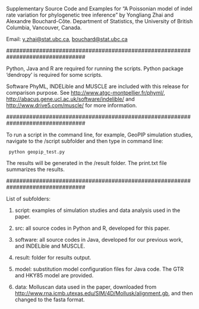 Supplementary Source Code and Examples for 
“A Poissonian model of indel rate variation for phylogenetic tree inference”
by Yongliang Zhai and Alexandre Bouchard-Côte.
Department of Statistics, the University of British Columbia, Vancouver, Canada.

Email: y.zhai@stat.ubc.ca, bouchard@stat.ubc.ca

################################################################################

Python, Java and R are required for running the scripts. Python package ‘dendropy’ is required for some scripts.

Software PhyML, INDELible and MUSCLE are included with this release for comparison purpose. See http://www.atgc-montpellier.fr/phyml/, http://abacus.gene.ucl.ac.uk/software/indelible/ and http://www.drive5.com/muscle/ for more information.

################################################################################

To run a script in the command line, for example, GeoPIP simulation studies, navigate to the /script subfolder and then type in command line:

     python geopip_test.py

The results will be generated in the /result folder. The print.txt file summarizes the results. 

################################################################################

List of subfolders:

1. script: examples of simulation studies and data analysis used in the paper.

2. src: all source codes in Python and R, developed for this paper.

3. software: all source codes in Java, developed for our previous work, and INDELible and MUSCLE.

4. result: folder for results output.

5. model: substitution model configuration files for Java code. The GTR and HKY85 model are provided.

6. data: Molluscan data used in the paper, downloaded from http://www.rna.icmb.utexas.edu/SIM/4D/Mollusk/alignment.gb, and then changed to the fasta format.

